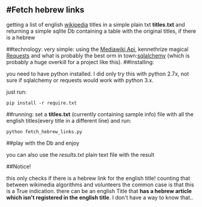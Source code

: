 #Fetch hebrew links
----

getting a list of english [wikipedia][d1] titles in a simple plain txt **titles.txt** and returning a simple sqlite Db containing a table with the
original titles, if there is a hebrew

##technology:
very simple: using the [Mediawiki Api][d2], kennethrize magical [Requests][d3] and what is probably the best orm in town:[sqlalchemy][d4] (which is probably a huge overkill for a project like this).
##Installing:

you need to have python installed. I did only try this with python 2.7x, not sure if sqlalchemy or requests would work with python 3.x.

just run:

    pip install -r require.txt

##running:
set a **titles.txt** (currently containing sample info) file with all the english titles(every title in a different line) and run:

    python fetch_hebrew_links.py

##play with the Db and enjoy

you can also use the _results.txt_ plain text file with the result

##Notice!

this only checks if there is a hebrew link for the english title! counting that between wikimedia algorithms and volunteers the common case is that this is a True indication.  there can be an english Title that **has a hebrew article which isn't registered in the english title**.  I don't have a way to know that..

[d1]:http://en.wikipedia.org
[d2]:http://www.mediawiki.org/wiki/API%3aQuery_-_Properties#langlinks_.2F_ll
[d3]:http://docs.python-requests.org/en/latest/
[d4]:http://www.sqlalchemy.org/